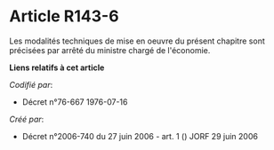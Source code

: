 # Article R143-6

Les modalités techniques de mise en oeuvre du présent chapitre sont précisées par arrêté du ministre chargé de l'économie.

**Liens relatifs à cet article**

_Codifié par_:

  - Décret n°76-667 1976-07-16

_Créé par_:

  - Décret n°2006-740 du 27 juin 2006 - art. 1 () JORF 29 juin 2006
